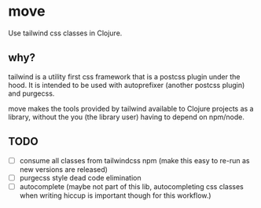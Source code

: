 # move

Use tailwind css classes in Clojure.

## why?

tailwind is a utility first css framework that is a postcss plugin under the
hood. It is intended to be used with autoprefixer (another postcss plugin) and
purgecss.

move makes the tools provided by tailwind available to Clojure projects as a
library, without the you (the library user) having to depend on npm/node. 

## TODO

- [ ] consume all classes from tailwindcss npm (make this easy to re-run as new
  versions are released)
- [ ] purgecss style dead code elimination
- [ ] autocomplete (maybe not part of this lib, autocompleting css classes when
  writing hiccup is important though for this workflow.)

